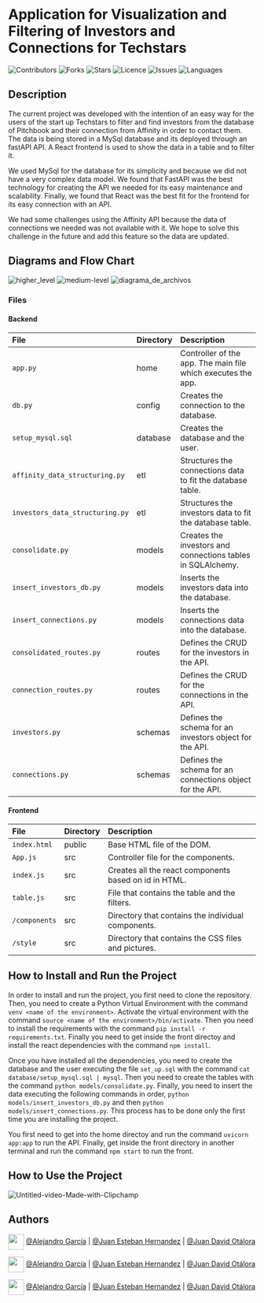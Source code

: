# Application for Visualization and Filtering of Investors and Connections for Techstars

![Contributors](https://img.shields.io/github/contributors/capstone-project-sparck/capstone_project?style=plastic)
![Forks](https://img.shields.io/github/forks/capstone-project-sparck/capstone_project)
![Stars](https://img.shields.io/github/stars/capstone-project-sparck/capstone_project)
![Licence](https://img.shields.io/github/license/capstone-project-sparck/capstone_project)
![Issues](https://img.shields.io/github/issues/capstone-project-sparck/capstone_project)
![Languages](https://img.shields.io/github/languages/count/capstone-project-sparck/capstone_project)

## Description

The current project was developed with the intention of an easy way for the users of the start up Techstars to filter and find 
investors from the database of Pitchbook and their connection from Affinity in order to contact them. The data is being stored in a MySql database and its deployed through an fastAPI API. A React frontend is used to show the data in a table and to filter it. 

We used MySql for the database for its simplicity and because we did not have a very complex data model. We found that FastAPI was the best technology for creating the API we needed for its easy maintenance and scalability. Finally, we found that React was the best fit for the frontend for its easy connection with an API. 

We had some challenges using the Affinity API because the data of connections we needed was not available with it. We hope to solve this challenge in the future and add this feature so the data are updated. 

## Diagrams and Flow Chart

![higher_level](https://user-images.githubusercontent.com/22607461/218857148-9e2e8025-ff18-408a-b8f7-93c5c3cd9825.jpeg)
![medium-level](https://user-images.githubusercontent.com/22607461/218857302-9073a781-60f7-4f6c-88a0-07846c71f6af.jpeg)
![diagrama_de_archivos](https://user-images.githubusercontent.com/22607461/219759319-dee60c42-4da5-49e4-bd45-e5d98e29acde.jpeg)

### Files

#### Backend

| File  | Directory  | Description |
| :------ |:--------------| :---------------------|
| `app.py` | home | Controller of the app. The main file which executes the app. |
| `db.py`  | config  | Creates the connection to the database. |
| `setup_mysql.sql` | database   | Creates the database and the user. |
| `affinity_data_structuring.py` | etl | Structures the connections data to fit the database table. |
| `investors_data_structuring.py` | etl | Structures the investors data to fit the database table. |
| `consolidate.py` | models | Creates the investors and connections tables in SQLAlchemy. |
| `insert_investors_db.py` | models | Inserts the investors data into the database. |
| `insert_connections.py` | models | Inserts the connections data into the database. |
| `consolidated_routes.py` | routes  | Defines the CRUD for the investors in the API. |
| `connection_routes.py` | routes |  Defines the CRUD for the connections in the API. |
| `investors.py` | schemas  | Defines the schema for an investors object for the API. |
| `connections.py` | schemas | Defines the schema for an connections object for the API. |

#### Frontend

| File  | Directory  | Description |
| :------ |:--------------| :---------------------|
| `index.html` | public | Base HTML file of the DOM. |
| `App.js` | src | Controller file for the components. |
| `index.js` | src | Creates all the react components based on id in HTML. |
| `table.js` | src | File that contains the table and the filters. |
| `/components` | src | Directory that contains the individual components. |
| `/style` | src  | Directory that contains the CSS files and pictures. |

## How to Install and Run the Project

In order to install and run the project, you first need to clone the repository. Then, you need to create a Python Virtual Environment with the command `venv <name of the environment>`. Activate the virtual environment with the command `source <name of the environment>/bin/activate`. Then you need to install the requirements with the command `pip install -r requirements.txt`. Finally you need to get inside the front directoy and install the react dependencies with the command `npm install`.

Once you have installed all the dependencies, you need to create the database and the user executing the file `set_up.sql` with the command `cat database/setup_mysql.sql | mysql`. Then you need to create the tables with the command `python models/consolidate.py`. Finally, you need to insert the data executing the following commands in order, `python models/insert_investors_db.py` and then `python models/insert_connections.py`. This process has to be done only the first time you are installing the project.

You first need to get into the home directoy and run the command `uvicorn app:app` to run the API. Finally, get inside the front directory in another terminal and run the command `npm start` to run the front. 

## How to Use the Project

![Untitled-video-Made-with-Clipchamp](https://user-images.githubusercontent.com/106627368/220689993-80017813-878e-4beb-98b7-7e72aa8ff39f.gif)


## Authors

<a href = 'https://www.github.com'> <img width = '32px' align= 'center' src="https://raw.githubusercontent.com/rahulbanerjee26/githubAboutMeGenerator/main/icons/github.svg"/></a> [@Alejandro García](https://github.com/alejandrodgz) | [@Juan Esteban Hernandez](https://github.com/Jehp00) | [@Juan David Otálora](https://github.com/otalorajuand)

<a href = 'https://www.twitter.com'> <img width = '32px' align= 'center' src="https://raw.githubusercontent.com/rahulbanerjee26/githubAboutMeGenerator/main/icons/twitter.svg"/></a> [@Alejandro García](https://twitter.com/dagarciaz?t=SsP1iYjxXsK7z9nBZxwSvQ&s=08) | [@Juan Esteban Hernandez](https://twitter.com/0110Juanes?t=zVQP_NQVayj4JzjPc0OdQQ&s=09) | [@Juan David Otálora](https://twitter.com/juandotalora)

<a href = 'https://www.linkedin.com'> <img width = '32px' align= 'center' src="https://raw.githubusercontent.com/rahuldkjain/github-profile-readme-generator/master/src/images/icons/Social/linked-in-alt.svg"/></a> [@Alejandro García](https://www.linkedin.com/in/daniel-garcia-aa987b233/) | [@Juan Esteban Hernandez](https://www.linkedin.com/in/juan-esteban-hernandez-pedraza-254b71234) | [@Juan David Otálora](https://www.linkedin.com/in/juan-david-ot%C3%A1lora-carrillo-7a6599172/)
